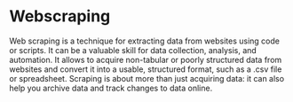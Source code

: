 # Webscraping
Web scraping is a technique for extracting data from websites using code or scripts. It can be a 
valuable skill for data collection, analysis, and automation.
It allows to acquire non-tabular or poorly structured data from websites and convert it into a 
usable, structured format, such as a .csv file or spreadsheet.
Scraping is about more than just acquiring data: it can also help you archive data and track changes 
to data online.
